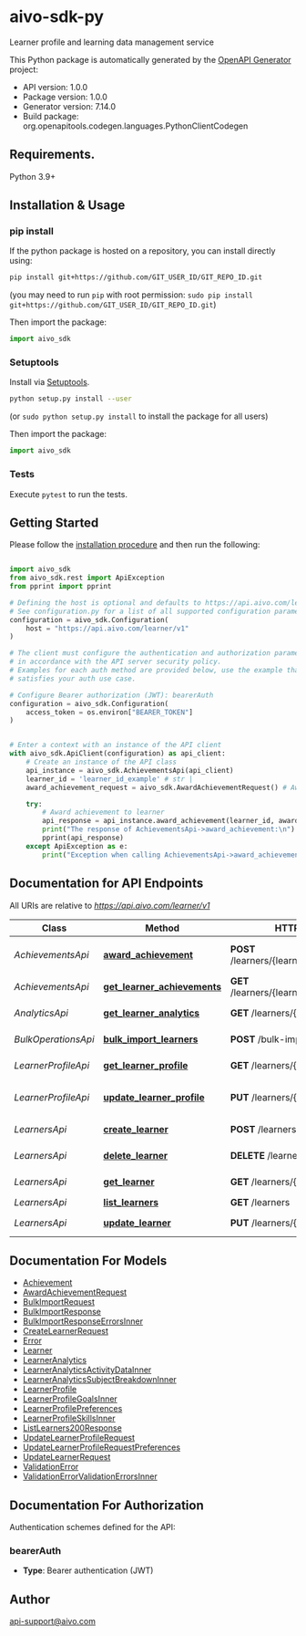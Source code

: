 # aivo-sdk-py

Learner profile and learning data management service

This Python package is automatically generated by the [OpenAPI Generator](https://openapi-generator.tech) project:

- API version: 1.0.0
- Package version: 1.0.0
- Generator version: 7.14.0
- Build package: org.openapitools.codegen.languages.PythonClientCodegen

## Requirements.

Python 3.9+

## Installation & Usage

### pip install

If the python package is hosted on a repository, you can install directly using:

```sh
pip install git+https://github.com/GIT_USER_ID/GIT_REPO_ID.git
```

(you may need to run `pip` with root permission: `sudo pip install git+https://github.com/GIT_USER_ID/GIT_REPO_ID.git`)

Then import the package:

```python
import aivo_sdk
```

### Setuptools

Install via [Setuptools](http://pypi.python.org/pypi/setuptools).

```sh
python setup.py install --user
```

(or `sudo python setup.py install` to install the package for all users)

Then import the package:

```python
import aivo_sdk
```

### Tests

Execute `pytest` to run the tests.

## Getting Started

Please follow the [installation procedure](#installation--usage) and then run the following:

```python

import aivo_sdk
from aivo_sdk.rest import ApiException
from pprint import pprint

# Defining the host is optional and defaults to https://api.aivo.com/learner/v1
# See configuration.py for a list of all supported configuration parameters.
configuration = aivo_sdk.Configuration(
    host = "https://api.aivo.com/learner/v1"
)

# The client must configure the authentication and authorization parameters
# in accordance with the API server security policy.
# Examples for each auth method are provided below, use the example that
# satisfies your auth use case.

# Configure Bearer authorization (JWT): bearerAuth
configuration = aivo_sdk.Configuration(
    access_token = os.environ["BEARER_TOKEN"]
)


# Enter a context with an instance of the API client
with aivo_sdk.ApiClient(configuration) as api_client:
    # Create an instance of the API class
    api_instance = aivo_sdk.AchievementsApi(api_client)
    learner_id = 'learner_id_example' # str | 
    award_achievement_request = aivo_sdk.AwardAchievementRequest() # AwardAchievementRequest | 

    try:
        # Award achievement to learner
        api_response = api_instance.award_achievement(learner_id, award_achievement_request)
        print("The response of AchievementsApi->award_achievement:\n")
        pprint(api_response)
    except ApiException as e:
        print("Exception when calling AchievementsApi->award_achievement: %s\n" % e)

```

## Documentation for API Endpoints

All URIs are relative to *<https://api.aivo.com/learner/v1>*

Class | Method | HTTP request | Description
------------ | ------------- | ------------- | -------------
*AchievementsApi* | [**award_achievement**](docs/AchievementsApi.md#award_achievement) | **POST** /learners/{learnerId}/achievements | Award achievement to learner
*AchievementsApi* | [**get_learner_achievements**](docs/AchievementsApi.md#get_learner_achievements) | **GET** /learners/{learnerId}/achievements | Get learner achievements
*AnalyticsApi* | [**get_learner_analytics**](docs/AnalyticsApi.md#get_learner_analytics) | **GET** /learners/{learnerId}/analytics | Get learner analytics
*BulkOperationsApi* | [**bulk_import_learners**](docs/BulkOperationsApi.md#bulk_import_learners) | **POST** /bulk-import | Bulk import learners
*LearnerProfileApi* | [**get_learner_profile**](docs/LearnerProfileApi.md#get_learner_profile) | **GET** /learners/{learnerId}/profile | Get learner profile
*LearnerProfileApi* | [**update_learner_profile**](docs/LearnerProfileApi.md#update_learner_profile) | **PUT** /learners/{learnerId}/profile | Update learner profile
*LearnersApi* | [**create_learner**](docs/LearnersApi.md#create_learner) | **POST** /learners | Create new learner
*LearnersApi* | [**delete_learner**](docs/LearnersApi.md#delete_learner) | **DELETE** /learners/{learnerId} | Delete learner
*LearnersApi* | [**get_learner**](docs/LearnersApi.md#get_learner) | **GET** /learners/{learnerId} | Get learner by ID
*LearnersApi* | [**list_learners**](docs/LearnersApi.md#list_learners) | **GET** /learners | List learners
*LearnersApi* | [**update_learner**](docs/LearnersApi.md#update_learner) | **PUT** /learners/{learnerId} | Update learner

## Documentation For Models

- [Achievement](docs/Achievement.md)
- [AwardAchievementRequest](docs/AwardAchievementRequest.md)
- [BulkImportRequest](docs/BulkImportRequest.md)
- [BulkImportResponse](docs/BulkImportResponse.md)
- [BulkImportResponseErrorsInner](docs/BulkImportResponseErrorsInner.md)
- [CreateLearnerRequest](docs/CreateLearnerRequest.md)
- [Error](docs/Error.md)
- [Learner](docs/Learner.md)
- [LearnerAnalytics](docs/LearnerAnalytics.md)
- [LearnerAnalyticsActivityDataInner](docs/LearnerAnalyticsActivityDataInner.md)
- [LearnerAnalyticsSubjectBreakdownInner](docs/LearnerAnalyticsSubjectBreakdownInner.md)
- [LearnerProfile](docs/LearnerProfile.md)
- [LearnerProfileGoalsInner](docs/LearnerProfileGoalsInner.md)
- [LearnerProfilePreferences](docs/LearnerProfilePreferences.md)
- [LearnerProfileSkillsInner](docs/LearnerProfileSkillsInner.md)
- [ListLearners200Response](docs/ListLearners200Response.md)
- [UpdateLearnerProfileRequest](docs/UpdateLearnerProfileRequest.md)
- [UpdateLearnerProfileRequestPreferences](docs/UpdateLearnerProfileRequestPreferences.md)
- [UpdateLearnerRequest](docs/UpdateLearnerRequest.md)
- [ValidationError](docs/ValidationError.md)
- [ValidationErrorValidationErrorsInner](docs/ValidationErrorValidationErrorsInner.md)

<a id="documentation-for-authorization"></a>

## Documentation For Authorization

Authentication schemes defined for the API:
<a id="bearerAuth"></a>

### bearerAuth

- **Type**: Bearer authentication (JWT)

## Author

<api-support@aivo.com>
